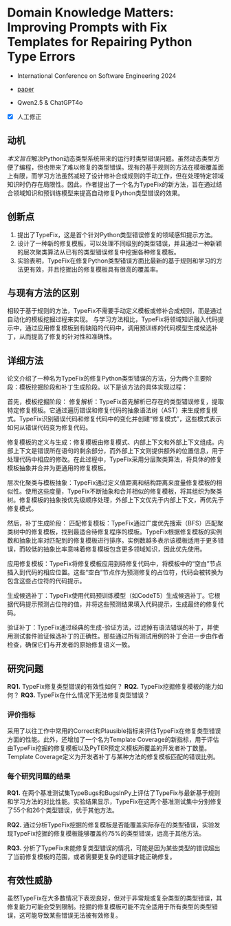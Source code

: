 # Domain Knowledge Matters: Improving Prompts with Fix Templates for Repairing Python Type Errors

- International Conference on Software Engineering 2024

- [paper](https://arxiv.org/pdf/2306.01394)

- Qwen2.5 & ChatGPT4o

- [x] 人工修正

## 动机

*本文旨在*解决Python动态类型系统带来的运行时类型错误问题。虽然动态类型方便了编程，但也带来了难以修复的类型错误。现有的基于规则的方法在模板覆盖面上有限，而学习方法虽然减轻了设计修补合成规则的手动工作，但在处理特定领域知识时仍存在局限性。因此，作者提出了一个名为TypeFix的新方法，旨在通过结合领域知识和预训练模型来提高自动修复Python类型错误的效果。

## 创新点

1. 提出了TypeFix，这是首个针对Python类型错误修复的领域感知提示方法。
2. 设计了一种新的修复模板，可以处理不同级别的类型错误，并且通过一种新颖的层次聚类算法从已有的类型错误修复中挖掘各种修复模板。
3. 实验表明，TypeFix在修复Python类型错误方面比最新的基于规则和学习的方法更有效，并且挖掘出的修复模板具有很高的覆盖率。

## 与现有方法的区别

相较于基于规则的方法，TypeFix不需要手动定义模板或修补合成规则，而是通过自动化的模板挖掘过程来实现。
与学习方法相比，TypeFix将领域知识融入代码提示中，通过应用修复模板到有缺陷的代码中，调用预训练的代码模型生成候选补丁，从而提高了修复的针对性和准确性。

## 详细方法

论文介绍了一种名为TypeFix的修复Python类型错误的方法，分为两个主要阶段：模板挖掘阶段和补丁生成阶段。以下是该方法的具体实现过程：

首先，模板挖掘阶段：
修复解析：TypeFix首先解析已存在的类型错误修复，提取特定修复模板。它通过遍历错误和修复代码的抽象语法树（AST）来生成修复模式。TypeFix识别错误代码和修复代码中的变化并创建“修复模式”，这些模式表示如何从错误代码变为修复代码。

修复模板的定义与生成：修复模板由修复模式、内部上下文和外部上下文组成。内部上下文是错误所在语句的剩余部分，而外部上下文则提供额外的位置信息，用于处理代码中相应的修改。在此过程中，TypeFix采用分层聚类算法，将具体的修复模板抽象并合并为更通用的修复模板。

层次化聚类与模板抽象：TypeFix通过定义值距离和结构距离来度量修复模板的相似性。使用这些度量，TypeFix不断抽象和合并相似的修复模板，将其组织为聚类树。修复模板的抽象按优先级顺序处理，外部上下文优先于内部上下文，再优先于修复模式。

然后，补丁生成阶段：
匹配修复模板：TypeFix通过广度优先搜索（BFS）匹配聚类树中的修复模板，找到最适合待修复程序的模板。TypeFix根据修复模板的实例数和抽象比率对匹配到的修复模板进行排序。实例数越多表示该模板适用于更多错误，而较低的抽象比率意味着修复模板包含更多领域知识，因此优先使用。

应用修复模板：TypeFix将修复模板应用到待修复代码中，将模板中的“空白”节点插入到代码的相应位置。这些“空白”节点作为预测修复的占位符，代码会被转换为包含这些占位符的代码提示。

生成候选补丁：TypeFix使用代码预训练模型（如CodeT5）生成候选补丁。它根据代码提示预测占位符的值，并将这些预测结果填入代码提示，生成最终的修复代码。

验证补丁：TypeFix通过经典的生成-验证方法，过滤掉有语法错误的补丁，并使用测试套件验证候选补丁的正确性。那些通过所有测试用例的补丁会进一步由作者检查，确保它们与开发者的原始修复语义一致。

## 研究问题

**RQ1.** TypeFix修复类型错误的有效性如何？
**RQ2.** TypeFix挖掘修复模板的能力如何？
**RQ3.** TypeFix在什么情况下无法修复类型错误？

### 评价指标

采用了以往工作中常用的Correct和Plausible指标来评估TypeFix在修复类型错误方面的性能。此外，还增加了一个名为Template Coverage的新指标，用于评估由TypeFix挖掘的修复模板以及PyTER预定义模板所覆盖的开发者补丁数量。Template Coverage定义为开发者补丁与某种方法的修复模板匹配的错误比例。

### 每个研究问题的结果

**RQ1.** 在两个基准测试集TypeBugs和BugsInPy上评估了TypeFix与最新基于规则和学习方法的对比性能。实验结果显示，TypeFix在这两个基准测试集中分别修复了55个和26个类型错误，优于其他方法。

**RQ2.** 通过分析TypeFix挖掘的修复模板是否能覆盖实际存在的类型错误，实验发现TypeFix挖掘的修复模板能够覆盖约75%的类型错误，远高于其他方法。

**RQ3.** 分析了TypeFix未能修复类型错误的情况，可能是因为某些类型的错误超出了当前修复模板的范围，或者需要更复杂的逻辑才能正确修复。

## 有效性威胁

虽然TypeFix在大多数情况下表现良好，但对于非常规或复杂类型的类型错误，其修复能力可能会受到限制。挖掘的修复模板可能不完全适用于所有类型的类型错误，这可能导致某些错误无法被有效修复。